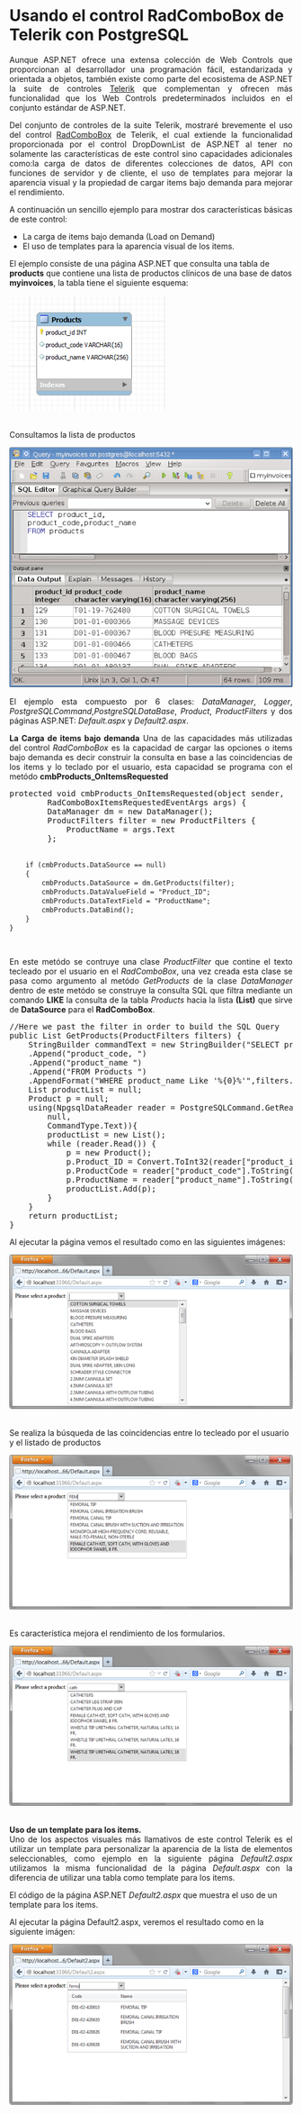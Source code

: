 # Usando el control RadComboBox de Telerik con PostgreSQL

<p align="justify">
Aunque ASP.NET ofrece una extensa colección de Web Controls que proporcionan  al desarrollador una programación fácil, estandarizada y orientada a objetos, también existe como parte del ecosistema de ASP.NET la suite de controles <a href="http://www.telerik.com/products/aspnet-ajax.aspx">Telerik</a>  que complementan y ofrecen más funcionalidad que los Web Controls predeterminados incluidos en el conjunto estándar de ASP.NET.
</p>
<p align="justify">
Del conjunto de controles de la suite Telerik, mostraré brevemente el uso del control <a href="http://demos.telerik.com/aspnet-ajax/combobox/examples/overview/defaultcs.aspx">RadComboBox</a> de Telerik, el cual extiende la funcionalidad proporcionada por el control DropDownList de ASP.NET al tener no solamente las características de este control sino capacidades adicionales como:la carga de datos de diferentes colecciones de datos, API con funciones de servidor y de cliente, el uso de templates para mejorar la aparencia visual y la propiedad de cargar items bajo demanda para mejorar el rendimiento.
</p>
<p align="justify">
A continuación un sencillo ejemplo para mostrar dos características básicas de este control:
<ul>
<li>La carga de items bajo demanda (Load on Demand)</li>
<li>El uso de templates para la aparencia visual de los items.</li>
</ul>
El ejemplo consiste de una página ASP.NET que consulta una tabla de <b>products</b> que contiene una lista de productos clínicos de una base de datos <b>myinvoices</b>, la tabla tiene el siguiente esquema:
</p>
<div>
<IMG src="picture_library/radcombobox/pic1.png">
</div><br>
<p align="justify">
Consultamos la lista de productos</p>
<div>
<IMG src="picture_library/radcombobox/pic2.png">
</div>
<p align="justify">
El ejemplo esta compuesto por 6 clases: <i>DataManager</i>, <i>Logger</i>, <i>PostgreSQLCommand</i>,<i>PostgreSQLDataBase</i>, <i>Product</i>, <i>ProductFilters</i> y dos páginas ASP.NET: <i>Default.aspx</i> y <i>Default2.aspx</i>.
</p>
<p align="justify">
<b>La Carga de items bajo demanda</b>
Una de las capacidades más utilizadas del control <i>RadComboBox</i> es la capacidad de cargar las opciones o items bajo demanda es decir construir la consulta en base a las coincidencias de los items y lo teclado por el usuario, esta capacidad se programa con el metódo <b>cmbProducts_OnItemsRequested </b>
</p>
<pre>
protected void cmbProducts_OnItemsRequested(object sender,
        RadComboBoxItemsRequestedEventArgs args) {
        DataManager dm = new DataManager();
        ProductFilters filter = new ProductFilters { 
            ProductName = args.Text
        };

        if (cmbProducts.DataSource == null)
        {
            cmbProducts.DataSource = dm.GetProducts(filter);
            cmbProducts.DataValueField = "Product_ID";
            cmbProducts.DataTextField = "ProductName";
            cmbProducts.DataBind();
        }
    }
</pre>
<p align="justify">
En este metódo se contruye una clase <i>ProductFilter</i> que contine el texto tecleado por el usuario en el <i>RadComboBox</i>, una vez creada esta clase se pasa como argumento al metódo <i>GetProducts</i> de la clase <i>DataManager</i> dentro de este metódo se construye la consulta SQL que filtra mediante un comando <b>LIKE</b> la consulta de la tabla <i>Products</i> hacia la lista <b>(List)</b> que sirve de <b>DataSource</b> para el <b>RadComboBox</b>.
</p>
<pre>
//Here we past the filter in order to build the SQL Query
public List<Product> GetProducts(ProductFilters filters) {
    StringBuilder commandText = new StringBuilder("SELECT product_id, ")
    .Append("product_code, ")
    .Append("product_name ")
    .Append("FROM Products ")
    .AppendFormat("WHERE product_name Like '%{0}%'",filters.ProductName.ToUpper());
    List<Product> productList = null;
    Product p = null;
    using(NpgsqlDataReader reader = PostgreSQLCommand.GetReader(commandText.ToString(),
        null,
        CommandType.Text)){
        productList = new List<Product>();
        while (reader.Read()) {
            p = new Product();
            p.Product_ID = Convert.ToInt32(reader["product_id"]);
            p.ProductCode = reader["product_code"].ToString();
            p.ProductName = reader["product_name"].ToString();
            productList.Add(p);
        } 
    }
    return productList;
}
</pre>
<p>Al ejecutar la página vemos el resultado como en las siguientes imágenes:</p>
<div>
<IMG src="picture_library/radcombobox/pic3.png">
</div><br>
<p>Se realiza la búsqueda de las coincidencias entre lo tecleado por el usuario y el listado de productos</p>
<div>
<IMG src="picture_library/radcombobox/pic4.png">
</div><br>
<p>Es característica mejora el rendimiento de los formularios.</p>
<div>
<IMG src="picture_library/radcombobox/pic5.png">
</div><br>
<p align="justify">
<b>Uso de  un template para los items.</b><br/>
Uno de los aspectos visuales más llamativos de este control Telerik es el utilizar un template para personalizar la aparencia de la lista de elementos seleccionables, como ejemplo en la siguiente página <i>Default2.aspx</i> utilizamos la misma funcionalidad de la página <i>Default.aspx</i> con la diferencia de utilizar una tabla como template para los items.
</p>
<p>El código de la página ASP.NET <i>Default2.aspx</i> que muestra el uso de un template para los items.</p>
<p>Al ejecutar la página Default2.aspx, veremos el resultado como en la siguiente imágen:</p>
<div>
<IMG src="picture_library/radcombobox/pic6.png">
</div>
